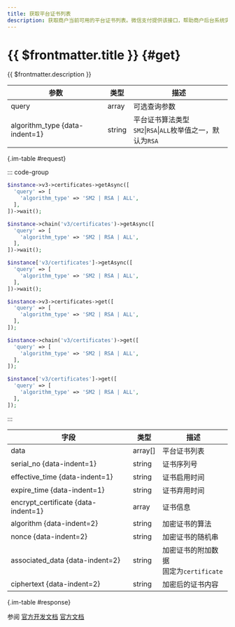 ```yaml
---
title: 获取平台证书列表
description: 获取商户当前可用的平台证书列表。微信支付提供该接口，帮助商户后台系统实现平台证书的平滑更换。
---
```


# {{ $frontmatter.title }} {#get}

{{ $frontmatter.description }}

| 参数 | 类型 | 描述
| -- | -- | --
| query | array | 可选查询参数
| algorithm_type {data-indent=1} | string |平台证书算法类型<br/>`SM2`\|`RSA`\|`ALL`枚举值之一，默认为`RSA`

{.im-table #request}

::: code-group

```php [异步纯链式]
$instance->v3->certificates->getAsync([
  'query' => [
    'algorithm_type' => 'SM2 | RSA | ALL',
  ],
])->wait();
```

```php [异步声明式]
$instance->chain('v3/certificates')->getAsync([
  'query' => [
    'algorithm_type' => 'SM2 | RSA | ALL',
  ],
])->wait();
```

```php [异步属性式]
$instance['v3/certificates']->getAsync([
  'query' => [
    'algorithm_type' => 'SM2 | RSA | ALL',
  ],
])->wait();
```

```php [同步纯链式]
$instance->v3->certificates->get([
  'query' => [
    'algorithm_type' => 'SM2 | RSA | ALL',
  ],
]);
```

```php [同步声明式]
$instance->chain('v3/certificates')->get([
  'query' => [
    'algorithm_type' => 'SM2 | RSA | ALL',
  ],
]);
```

```php [同步属性式]
$instance['v3/certificates']->get([
  'query' => [
    'algorithm_type' => 'SM2 | RSA | ALL',
  ],
]);
```
:::

| 字段 | 类型 | 描述
| -- | -- | --
| data | array[] | 平台证书列表
| serial_no {data-indent=1} | string | 证书序列号
| effective_time {data-indent=1} | string | 证书启用时间
| expire_time {data-indent=1} | string | 证书弃用时间
| encrypt_certificate {data-indent=1} | array | 证书信息
| algorithm {data-indent=2} | string | 加密证书的算法
| nonce {data-indent=2} | string | 加密证书的随机串
| associated_data {data-indent=2} | string | 加密证书的附加数据<br/>固定为`certificate`
| ciphertext {data-indent=2} | string | 加密后的证书内容

{.im-table #response}

参阅 [官方开发文档](https://wechatpay-api.gitbook.io/wechatpay-api-v3/jie-kou-wen-dang/ping-tai-zheng-shu) [官方文档](https://pay.weixin.qq.com/wiki/doc/apiv3/wxpay/ecommerce/applyments/chapter3_3.shtml)
